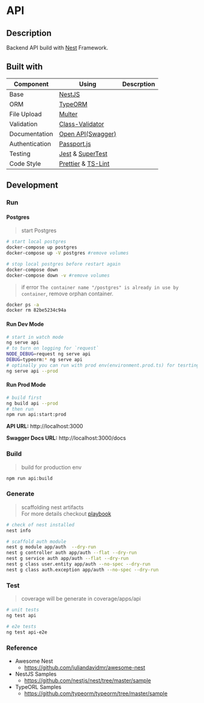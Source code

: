 # API

## Description

Backend API build with [Nest](https://github.com/nestjs/nest) Framework.

## Built with

| Component      | Using                                                                                            | Descrption |
| -------------- | ------------------------------------------------------------------------------------------------ | ---------- |
| Base           | [NestJS](https://nestjs.com)                                                                     |
| ORM            | [TypeORM](http://typeorm.io/)                                                                    |
| File Upload    | [Multer](https://github.com/expressjs/multer)                                                    |
| Validation     | [Class-Validator](https://github.com/typestack/class-validator)                                  |
| Documentation  | [Open API(Swagger)](https://swagger.io)                                                          |
| Authentication | [Passport.js](http://www.passportjs.org)                                                         |
| Testing        | [Jest](https://github.com/facebook/jest) & [SuperTest](https://github.com/visionmedia/supertest) |
| Code Style     | [Prettier](https://github.com/prettier/prettier) & [TS-Lint](https://palantir.github.io/tslint/) |

## Development

### Run

#### Postgres

> start Postgres

```bash
# start local postgres
docker-compose up postgres
docker-compose up -V postgres #remove volumes

# stop local postgres before restart again
docker-compose down
docker-compose down -v #remove volumes
```

> if error `The container name "/postgres" is already in use by container`, remove orphan container.

```bash
docker ps -a
docker rm 82be5234c94a
```

#### Run Dev Mode

```bash
# start in watch mode
ng serve api
# to turn on logging for `request`
NODE_DEBUG=request ng serve api
DEBUG=typeorm:* ng serve api
# optinally you can run with prod env(environment.prod.ts) for tesrting! use this for testing only.
ng serve api --prod
```

#### Run Prod Mode

```bash
# build first
ng build api --prod
# then run
npm run api:start:prod
```

**API URL:** http://localhost:3000

**Swagger Docs URL:** http://localhost:3000/docs

### Build

> build for production env

```bash
npm run api:build
```

### Generate

> scaffolding nest artifacts <br/>
> For more details checkout [playbook](../../PLAYBOOK-NEST.md)

```bash
# check of nest installed
nest info

# scaffold auth module
nest g module app/auth  --dry-run
nest g controller auth app/auth --flat --dry-run
nest g service auth app/auth --flat --dry-run
nest g class user.entity app/auth --no-spec --dry-run
nest g class auth.exception app/auth --no-spec --dry-run
```

### Test

> coverage will be generate in coverage/apps/api

```bash
# unit tests
ng test api

# e2e tests
ng test api-e2e
```

### Reference

- Awesome Nest
  - https://github.com/juliandavidmr/awesome-nest
- NestJS Samples
  - https://github.com/nestjs/nest/tree/master/sample
- TypeORL Samples
  - https://github.com/typeorm/typeorm/tree/master/sample

